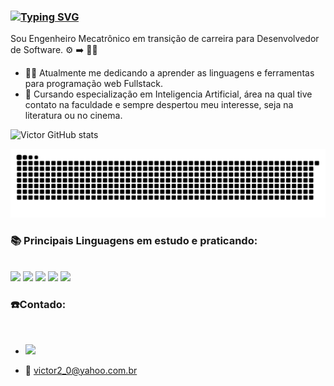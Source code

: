 ### [![Typing SVG](https://readme-typing-svg.herokuapp.com?duration=7000&color=7569B6&background=C5C5C500&vCenter=true&lines=Ol%C3%A1!!!+Sou+Victor+Azevedo.%F0%9F%A7%91%E2%80%8D%F0%9F%92%BB)](https://git.io/typing-svg)

Sou Engenheiro Mecatrônico em transição de carreira para Desenvolvedor de Software. ⚙️ ➡️ 👨‍💻

-  👨‍💻 Atualmente me dedicando a aprender as linguagens e ferramentas para programação web Fullstack.
-  🧠 Cursando especialização em Inteligencia Artificial, área na qual tive contato na faculdade e sempre despertou meu interesse, seja na literatura ou no cinema.


![Victor GitHub stats](https://github-readme-stats.vercel.app/api?username=victor18azevedo&show_icons=true&theme=tokyonight)


![Snake animation](https://github.com/victor18azevedo/victor18azevedo/blob/output/github-contribution-grid-snake.svg)

### 📚 Principais Linguagens em estudo e praticando:

<div style='displayÇ in line_block'><br/>
<img src= "https://img.shields.io/badge/Python-14354C?style=for-the-badge&logo=python&logoColor=white">
<img src= "https://img.shields.io/badge/HTML5-E34F26?style=for-the-badge&logo=html5&logoColor=white">
<img src= "https://img.shields.io/badge/CSS3-1572B6?style=for-the-badge&logo=css3&logoColor=white"> 
<img src= "https://img.shields.io/badge/JavaScript-F7DF1E?style=for-the-badge&logo=javascript&logoColor=black">
<img src ="https://img.shields.io/badge/Java-ED8B00?style=for-the-badge&logo=java&logoColor=white">  
</div>

### ☎️Contado:
<div><br/></div>

- [<img src="https://img.shields.io/badge/linkedin-%230077B5.svg?&style=for-the-badge&logo=linkedin&logoColor=white" />](https://www.linkedin.com/in/victor-azevedo-304769230)

- 📧 victor2_0@yahoo.com.br

<!-- 
[![Top Langs](https://github-readme-stats.vercel.app/api/top-langs/?username=victor18azevedo&layout=compact)](https://github.com/victor18azevedo/github-readme-stats)

-->
